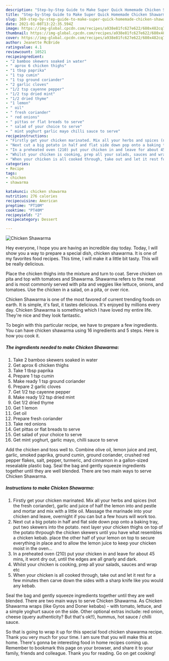 ```yaml
---
description: "Step-by-Step Guide to Make Super Quick Homemade Chicken Shawarma"
title: "Step-by-Step Guide to Make Super Quick Homemade Chicken Shawarma"
slug: 369-step-by-step-guide-to-make-super-quick-homemade-chicken-shawarma
date: 2021-01-08T13:22:35.594Z
image: https://img-global.cpcdn.com/recipes/a938e81fc627e622/680x482cq70/chicken-shawarma-recipe-main-photo.jpg
thumbnail: https://img-global.cpcdn.com/recipes/a938e81fc627e622/680x482cq70/chicken-shawarma-recipe-main-photo.jpg
cover: https://img-global.cpcdn.com/recipes/a938e81fc627e622/680x482cq70/chicken-shawarma-recipe-main-photo.jpg
author: Jeanette McBride
ratingvalue: 4.1
reviewcount: 10521
recipeingredient:
- "2 bamboo skewers soaked in water"
- " aprox 6 chicken thighs"
- "1 tbsp paprika"
- "1 tsp cumin"
- "1 tsp ground coriander"
- "2 garlic cloves"
- "1/2 tsp cayenne pepper"
- "1/2 tsp dried mint"
- "1/2 dried thyme"
- "1 lemon"
- " oil"
- " fresh coriander"
- " red onions"
- " pittas or flat breads to serve"
- " salad of your choice to serve"
- " mint yoghurt garlic mayo chilli sauce to serve"
recipeinstructions:
- "Firstly get your chicken marinated. Mix all your herbs and spices (not the fresh coriander), garlic and juice of half the lemon into and pestle and mortar and mix with a little oil. Massage the marinade into your chicken and leave, overnight if you can but a few hours will work too."
- "Next cut a big potato in half and flat side down pop onto a baking tray, put two skewers into the potato. next layer your chicken thighs on top of the potato thrpough the chicken skewers until you have what resembles a chicken kebab. place the other half of your lemon on top to secure everything in place and to allow the lemon juice to keep your chicken moist in the oven..."
- "In a preheated oven (210) put your chicken in and leave for about 45 mins, it wont dry out, until the edges are all gnarly and dark."
- "Whilst your chicken is cooking, prep all your salads, sauces and wrap etc"
- "When your chicken is all cooked through, take out and let it rest for a few minutes then carve down the sides with a sharp knife like you would any kebab."
categories:
- Recipe
tags:
- chicken
- shawarma

katakunci: chicken shawarma 
nutrition: 276 calories
recipecuisine: American
preptime: "PT10M"
cooktime: "PT40M"
recipeyield: "2"
recipecategory: Dessert

---
```



![Chicken Shawarma](https://img-global.cpcdn.com/recipes/a938e81fc627e622/680x482cq70/chicken-shawarma-recipe-main-photo.jpg)

Hey everyone, I hope you are having an incredible day today. Today, I will show you a way to prepare a special dish, chicken shawarma. It is one of my favorites food recipes. This time, I will make it a little bit tasty. This will be really delicious.

Place the chicken thighs into the mixture and turn to coat. Serve chicken on pita and top with tomatoes and Shawarma. Shawarma refers to the meat and is most commonly served with pita and veggies like lettuce, onions, and tomatoes. Use the chicken in a salad, on a pita, or over rice.

Chicken Shawarma is one of the most favored of current trending foods on earth. It is simple, it's fast, it tastes delicious. It's enjoyed by millions every day. Chicken Shawarma is something which I have loved my entire life. They're nice and they look fantastic.


To begin with this particular recipe, we have to prepare a few ingredients. You can have chicken shawarma using 16 ingredients and 5 steps. Here is how you cook it.

<!--inarticleads1-->

##### The ingredients needed to make Chicken Shawarma:

1. Take 2 bamboo skewers soaked in water
1. Get  aprox 6 chicken thighs
1. Take 1 tbsp paprika
1. Prepare 1 tsp cumin
1. Make ready 1 tsp ground coriander
1. Prepare 2 garlic cloves
1. Get 1/2 tsp cayenne pepper
1. Make ready 1/2 tsp dried mint
1. Get 1/2 dried thyme
1. Get 1 lemon
1. Get  oil
1. Prepare  fresh coriander
1. Take  red onions
1. Get  pittas or flat breads to serve
1. Get  salad of your choice to serve
1. Get  mint yoghurt, garlic mayo, chilli sauce to serve


Add the chicken and toss well to. Combine olive oil, lemon juice and zest, garlic, smoked paprika, ground cumin, ground coriander, crushed red pepper flakes, salt, pepper, turmeric, and cinnamon in a gallon-sized resealable plastic bag. Seal the bag and gently squeeze ingredients together until they are well blended. There are two main ways to serve Chicken Shawarma. 

<!--inarticleads2-->

##### Instructions to make Chicken Shawarma:

1. Firstly get your chicken marinated. Mix all your herbs and spices (not the fresh coriander), garlic and juice of half the lemon into and pestle and mortar and mix with a little oil. Massage the marinade into your chicken and leave, overnight if you can but a few hours will work too.
1. Next cut a big potato in half and flat side down pop onto a baking tray, put two skewers into the potato. next layer your chicken thighs on top of the potato thrpough the chicken skewers until you have what resembles a chicken kebab. place the other half of your lemon on top to secure everything in place and to allow the lemon juice to keep your chicken moist in the oven...
1. In a preheated oven (210) put your chicken in and leave for about 45 mins, it wont dry out, until the edges are all gnarly and dark.
1. Whilst your chicken is cooking, prep all your salads, sauces and wrap etc
1. When your chicken is all cooked through, take out and let it rest for a few minutes then carve down the sides with a sharp knife like you would any kebab.


Seal the bag and gently squeeze ingredients together until they are well blended. There are two main ways to serve Chicken Shawarma. As Chicken Shawarma wraps (like Gyros and Doner kebabs) - with tomato, lettuce, and a simple yoghurt sauce on the side. Other optional extras include: red onion, cheese (query authenticity? But that&#39;s ok!!), hummus, hot sauce / chilli sauce. 

So that is going to wrap it up for this special food chicken shawarma recipe. Thank you very much for your time. I am sure that you will make this at home. There's gonna be interesting food in home recipes coming up. Remember to bookmark this page on your browser, and share it to your family, friends and colleague. Thank you for reading. Go on get cooking!
